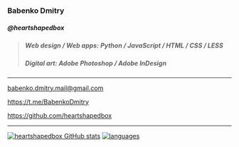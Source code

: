 ### Babenko Dmitry
##### @heartshapedbox
> ##### Web design / Web apps: Python / JavaScript / HTML / CSS / LESS
>
> ##### Digital art: Adobe Photoshop / Adobe InDesign
-----------------------------------------------------------------------------------------------------------------------------------------------------------------------------------
babenko.dmitry.mail@gmail.com

https://t.me/BabenkoDmitry

https://github.com/heartshapedbox

-----------------------------------------------------------------------------------------------------------------------------------------------------------------------------------
[![heartshapedbox GitHub stats](https://github-readme-stats.vercel.app/api?username=heartshapedbox&how_icons=true&theme=tokyonight)](https://github.com/heartshapedbox)
[![languages](https://github-readme-stats.vercel.app/api/top-langs/?username=heartshapedbox&layout=compact&theme=tokyonight)](https://github.com/heartshapedbox)
<!---
heartshapedbox/heartshapedbox is a ✨ special ✨ repository because its `README.md` (this file) appears on your GitHub profile.
You can click the Preview link to take a look at your changes.
--->
